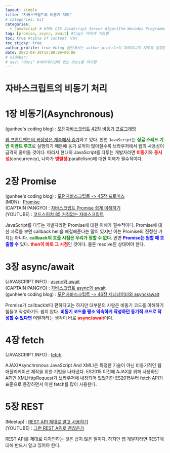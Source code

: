 ```yaml
---
layout: single
title: "자바스크립트의 비동기 처리"
# categories: Git
categories:
  - JavaScript # HTML CSS JavaScript Server Algorithm Wecodes Programmers CS Github Blog
tag: [promise, async, await] #tag는 여러개 가능함
toc: true #table of content 기능!
toc_sticky: true
author_profile: true #blog 글안에서는 author_profile이 따라다니지 않도록 설정함
date: 2022-08-30T15:00:00+09:00
# sidebar:
# nav: "docs" #네비게이션에 있는 docs를 의미함
---
```

<style>
.red {
  color: red;
  font-weight: bold;
}

.blue {
  color: blue;
  font-weight: bold;
}

.green {
  color: green;
  font-weight: bold;
}
</style>

# 자바스크립트의 비동기 처리
# 1장 비동기(Asynchronous)
(gunhee's coding blog) : [모던자바스크립트 42장 비동기 프로그래밍](https://xunxee.github.io/javascript/%EB%AA%A8%EB%8D%98%EC%9E%90%EB%B0%94%EC%8A%A4%ED%81%AC%EB%A6%BD%ED%8A%B8_42%EC%9E%A5%EB%B9%84%EB%8F%99%EA%B8%B0%ED%94%84%EB%A1%9C%EA%B7%B8%EB%9E%98%EB%B0%8D/)

<u>웹 프론트엔드의 복잡성은 계속해서 증가</u>하고 있다. 반면 `JavaScript`는 <span class="green">싱글 스레드 기반 이벤트 루프</span>로 실행되기 때문에 동기 로직이 많아질수록 브라우저에서 웹의 사용성이 급격히 줄어들 것이다. 따라서 현대의 JavaScript를 다루는 개발자라면 <span class="red">비동기</span>와 <span class="red">동시성</span>(concurrency), 나아가 <span class="red">병렬성</span>(parallelism)에 대한 이해가 필수적이다.

# 2장 Promise
(gunhee's coding blog) : [모던자바스크립트 -> 45장 프로미스](https://xunxee.github.io/javascript/%EB%AA%A8%EB%8D%98%EC%9E%90%EB%B0%94%EC%8A%A4%ED%81%AC%EB%A6%BD%ED%8A%B8_45%EC%9E%A5%ED%94%84%EB%A1%9C%EB%AF%B8%EC%8A%A4/)  
(MDN) : [Promise](https://developer.mozilla.org/ko/docs/Web/JavaScript/Reference/Global_Objects/Promise)  
(CAPTAIN PANGYO) : [자바스크립트 Promise 쉽게 이해하기](https://joshua1988.github.io/web-development/javascript/promise-for-beginners/)  
(YOUTUBE) : [코드스피치 85 거침없는 자바스크립트](https://www.youtube.com/watch?v=0NsJsBdYVHI&list=PLBNdLLaRx_rImvbuZnfO-Ecv9OpuCNoCl)  

JavaScript를 다루는 개발자라면 Promise에 대한 이해가 필수적이다. Promise에 대한 자료를 보면 callback hell을 해결해준다는 말이 있지만 이는 Promise의 진정한 가치는 아니다. <span class="green">callback의 호출 시점은 우리가 정할 수 없다</span>. 반면 <span class="blue">Promise는 원할 때 호출할 수</span> 있다. <span class="red">then이 바로 그 시점</span>인 것이다. 물론 resolve된 상태여야 한다.

# 3장 async/await
(JAVASCRIPT.INFO) : [async와 await](https://ko.javascript.info/async-await)  
(CAPTAIN PANGYO) : [자바스크립트 async와 await](https://joshua1988.github.io/web-development/javascript/js-async-await/)  
(gunhee's coding blog) : [모던자바스크립트 -> 46장 제너레이터와 async/await](https://xunxee.github.io/javascript/%EB%AA%A8%EB%8D%98%EC%9E%90%EB%B0%94%EC%8A%A4%ED%81%AC%EB%A6%BD%ED%8A%B8_46%EC%9E%A5%EC%A0%9C%EB%84%88%EB%A0%88%EC%9D%B4%ED%84%B0%EC%99%80async_await/)  

Promise가 callback보다 편하다고는 하지만 대부분의 사람은 비동기 코드를 이해하기 힘들고 작성하기도 쉽지 않다. <span class="blue">비동기 코드를 평소 익숙하게 작성하던 동기적 코드로 작성할 수 있다면</span> 어떨까라는 생각이 바로 <span class="red">async/await</span>이다.

# 4장 fetch
(JAVASCRIPT.INFO) : [fetch](https://ko.javascript.info/fetch)  

AJAX(Asynchronous JavaScript And XML)은 특정한 기술이 아닌 비동기적인 웹 애플리케이션 제작을 위한 기법을 나타낸다. ES2015 이전에 AJAX를 위해 사용하던 API인 XMLHttpRequest가 브라우저에 내장되어 있었지만 ES2015부터 fetch API가 표준으로 등장하면서 이젠 fetch를 많이 사용한다.

# 5장 REST
(Meetup) : [REST API 제대로 알고 사용하기](https://meetup.toast.com/posts/92)  
(YOUTUBE) : [그런 REST API로 괜찮은가](https://www.youtube.com/watch?v=RP_f5dMoHFc)  

REST API를 제대로 디자인하는 것은 쉽지 않은 일이다. 하지만 웹 개발자라면 REST에 대해 반드시 알고 있어야 한다.

<!-- <span style="color:blue"> -->

<!-- ① ② ③ ④ ⑤ ⑥ ⑦ ⑧ ⑨-->

<!-- 메소드 위에 변수 선언, 메소드  안에 메소드, 메소드 끝나고 리턴 -->

<!-- ### 2. Link 넣기

```

유형 1: (설명어를 입력) : [gunhee's coding blog](https://gunhee-jeong.github. io/)
유형 2: (URL 자동연결) : <https://gunhee-jeong.github.io/>
유형 3: (동일 파일 내 '문단으로 이동') : [1. Header로 이동](###-1-header)

```

유형 1: (설명어를 입력) : [gunhee's coding blog](https://gunhee-jeong.github.io/)
유형 2: (URL 자동연결) : <https://gunhee-jeong.github.io/>
유형 3: (동일 파일 내 '문단으로 이동') : [1. Header로 이동](#1-header)
유형 3의 방법

1. 특수문자를 제거
2. 스페이스는 -로 바꾸고
3. 대문자는 소문자로!
   그래서 ### 1. Header -> #1-header
 
## Link: [google][https://www.google.com/]

### 3. 수평선

```

---

```

---

### 4. 라인 바꾸기

```

스페이스바를 2번 눌러주면 다음칸으로
이동할 수 있어요!

```

---

스페이스바를 2번 눌러주면
다음칸으로 이동할 수 있어요!

### 5. list 만들기

```

1. 1번
2. 2번
3. 3번

- 순서없는 list
  - 순서없는 list
    - 순서없는 list

```

1. 1번
2. 2번
3. 3번

- 순서없는 list
  - 순서없는 list
    - 순서없는 list

---

### 6. font 관련

```

**진하게** -> 볼드
_기울여서_ -> 이탤릭체
~~취소선~~ -> 취소선

<ul>밑줄넣기</ul> -> 밑줄
<span style="color:red">빨간 글씨</span> -> 글자색
이것이 `인라인` 입니다 -> 인라인 코드
```

**진하게** -> 볼드
_기울여서_ -> 이탤릭체
~~취소선~~ -> 취소선
<u>밑줄넣기</u> -> 밑줄
<span style="color:red">빨간 글씨</span>
이것이 `인라인` 입니다 -> 인라인 코드

---

### 7. 인용구문

```
> coding
>
> > JavaScript
> >
> > > 내가 프짱!
```

> coding
>
> > JavaScript
> >
> > > 내가 프짱!

---

### 8. 이미지 삽입

```
유형1: ('사이즈를 조절' -> HTML 태그 사용) : <img src="https://gunhee-jeong.github.io/assets/images/blogLogo.png" width="300" height="200">
유형2: (이미지 삽입 후 -> 링크 걸기)
[![이미지](https://gunhee-jeong.github.io/assets/images/blogLogo/blogLogo.png)](https://gunhee-jeong.github.io/)
```

유형1: ('사이즈를 조절' -> HTML 태그 사용) : <img src="https://gunhee-jeong.github.io/assets/images/blogLogo.png" width="300" height="200">
유형2: (이미지 삽입 후 -> 링크 걸기)
[![이미지](https://gunhee-jeong.github.io/assets/images/blogLogo.png)](https://gunhee-jeong.github.io/)

### 9. 표 만들기

```
||국어|영어|
| :--- | ---: | :--: |
|건희 | 100점 | 100점
|철수 | 100점 | 100점
```

|      |  국어 | 영어  |
| :--- | ----: | :---: |
| 건희 | 100점 | 100점 |
| 철수 | 100점 | 100점 |

> - header를 넣고 싶은 경우 ---을 사용하고 :을 이용하여 정렬에 사용함!

### 10. 토글 만들기

```
<details>
<summary>여기를 누르세요</summary>
<div markdown="1">
숨겨진 내용
</div>
</details>
```

<details>
<summary>여기를 누르세요</summary>
<div markdown="1">
숨겨진 내용
</details> -->
